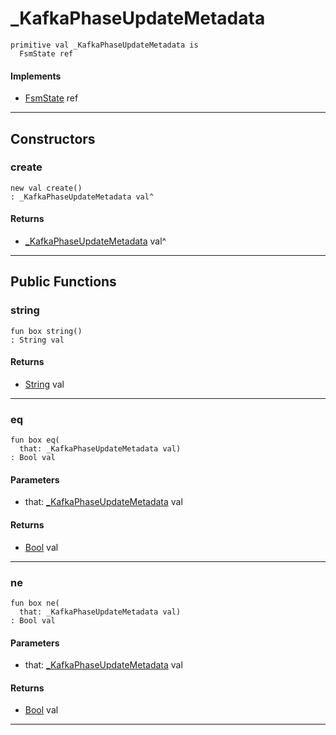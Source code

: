 # _KafkaPhaseUpdateMetadata

```pony
primitive val _KafkaPhaseUpdateMetadata is
  FsmState ref
```

#### Implements

* [FsmState](.-fsm-FsmState) ref

---

## Constructors

### create

```pony
new val create()
: _KafkaPhaseUpdateMetadata val^
```

#### Returns

* [_KafkaPhaseUpdateMetadata](pony-kafka-_KafkaPhaseUpdateMetadata) val^

---

## Public Functions

### string

```pony
fun box string()
: String val
```

#### Returns

* [String](builtin-String) val

---

### eq

```pony
fun box eq(
  that: _KafkaPhaseUpdateMetadata val)
: Bool val
```
#### Parameters

*   that: [_KafkaPhaseUpdateMetadata](pony-kafka-_KafkaPhaseUpdateMetadata) val

#### Returns

* [Bool](builtin-Bool) val

---

### ne

```pony
fun box ne(
  that: _KafkaPhaseUpdateMetadata val)
: Bool val
```
#### Parameters

*   that: [_KafkaPhaseUpdateMetadata](pony-kafka-_KafkaPhaseUpdateMetadata) val

#### Returns

* [Bool](builtin-Bool) val

---

